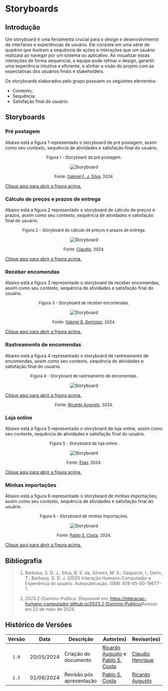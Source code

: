 # Storyboards

## Introdução 

Um storyboard é uma ferramenta crucial para o design e desenvolvimento de interfaces e experiências de usuário. Ele consiste em uma série de quadros que ilustram a sequência de ações e interações que um usuário realizará ao navegar por um sistema ou aplicativo. Ao visualizar essas interações de forma sequencial, a equipe pode refinar o design, garantir uma experiência intuitiva e eficiente, e alinhar a visão do projeto com as expectativas dos usuários finais e stakeholders.

Os storyboards elaborados pelo grupo possuem os seguintes elementos:

- Contexto;
- Sequência;
- Satisfação final do usuário.

## Storyboards

### Pré postagem

Abaixo está a figura 1 representado o storyboard de pré postagem, assim como seu contexto, sequência de atividades e satisfação final do usuário.

<font size="2"><p style="text-align: center">Figura 1 - Storyboard da pré postagem.</p></font>

<center>

![Storyboard](../assets/storyboards/storyboard_gabrielf.jpg)

</center>

<font size="2"><p style="text-align: center">Fonte: [Gabriel F. J. Silva][GabrielFGH], 2024.</p></font>

[Clique aqui para abrir a figura acima.](../assets/storyboards/storyboard_gabrielf.jpg)

### Cálculo de preços e prazos de entrega

Abaixo está a figura 2 representado o storyboard de cálculo de preços e prazos, assim como seu contexto, sequência de atividades e satisfação final do usuário.

<font size="2"><p style="text-align: center">Figura 2 - Storyboard do cálculo de preços e prazos de entrega.</p></font>

<center>

![Storyboard](../assets/storyboards/storyboard_claudio.jpg)

</center>

<font size="2"><p style="text-align: center">Fonte: [Claudio][ClaudioGH], 2024.</p></font>

[Clique aqui para abrir a figura acima.](../assets/storyboards/storyboard_claudio.jpg)

### Receber encomendas

Abaixo está a figura 3 representado o storyboard de receber encomendas, assim como seu contexto, sequência de atividades e satisfação final do usuário.

<font size="2"><p style="text-align: center">Figura 3 - Storyboard de receber encomendas.</p></font>

<center>

![Storyboard](../assets/storyboards/storyboard_gabrielb.jpeg)

</center>

<font size="2"><p style="text-align: center">Fonte: [Gabriel B. Bertolazi][GabrielBGH], 2024.</p></font>

[Clique aqui para abrir a figura acima.](../assets/storyboards/storyboard_gabrielb.jpeg)

### Rastreamento de encomendas

Abaixo está a figura 4 representado o storyboard de rastreamento de encomendas, assim como seu contexto, sequência de atividades e satisfação final do usuário.

<font size="2"><p style="text-align: center">Figura 4 - Storyboard de rastreamento de encomendas.</p></font>

<center>

![Storyboard](../assets/storyboards/storyboard_ricardo.jpg)

</center>

[Clique aqui para abrir a figura acima.](../assets/storyboards/storyboard_ricardo.jpg)

<font size="2"><p style="text-align: center">Fonte: [Ricardo Augusto][RicardoGH], 2024.</p></font>

### Loja online

Abaixo está a figura 5 representado o storyboard da loja online, assim como seu contexto, sequência de atividades e satisfação final do usuário.

<font size="2"><p style="text-align: center">Figura 5 - Storyboard da loja online.</p></font>

<center>

![Storyboard](../assets/storyboards/storyboard_elias.jpg)

</center>

<font size="2"><p style="text-align: center">Fonte: [Elias][EliasGH], 2024.</p></font>

[Clique aqui para abrir a figura acima.](../assets/storyboards/storyboard_elias.jpg)

### Minhas importações

Abaixo está a figura 6 representado o storyboard de minhas importações, assim como seu contexto, sequência de atividades e satisfação final do usuário.

<font size="2"><p style="text-align: center">Figura 6 - Storyboard de minhas importações.</p></font>

<center>

![Storyboard](../assets/storyboards/storyboard_pablo.jpeg)

</center>

<font size="2"><p style="text-align: center">Fonte: [Pablo S. Costa][PabloGH], 2024.</p></font>

[Clique aqui para abrir a figura acima.](../assets/storyboards/storyboard_pablo.jpeg)

## Bibliografia

> 1. Barbosa, S. D. J.; Silva, B. S. da; Silveira, M. S.; Gasparini, I.; Darin, T.; Barbosa, G. D. J. (2021) Interação Humano-Computador e Experiência do usuário. Autopublicação. ISBN: 978-65-00-19677-1.
>
> 2. 2023.2-Dominio-Publico. Disponível em: <https://interacao-humano-computador.github.io/2023.2-Dominio-Publico/>Acesso em 22 de maio de 2024.
>

## Histórico de Versões

| Versão | Data | Descrição | Autor(es) | Revisor(es) |
| :----: | :--: | --------- | ----------- | ------ |
| `1.0`  | 20/05/2024 | Criação do documento | [Ricardo Augusto][RicardoGH] e [Pablo S. Costa][PabloGH]  | [Claudio Henrique](ClaudioGH)  |
| `1.1`  | 01/06/2024 | Revisão pós apresentação | [Pablo S. Costa][PabloGH]  | [Ricardo Augusto][RicardoGH] |

[ClaudioGH]: https://github.com/claudiohsc
[EliasGH]: https://github.com/EliasOliver21
[GabrielBGH]: https://github.com/Bertolazi
[GabrielFGH]: https://github.com/MMcLovin
[PabloGH]: https://github.com/pabloheika
[RicardoGH]: https://www.github.com/avmricardo
